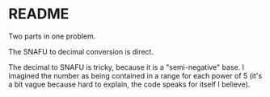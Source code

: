 # README

Two parts in one problem.

The SNAFU to decimal conversion is direct.

The decimal to SNAFU is tricky, because it is a "semi-negative" base.
I imagined the number as being contained in a range for each power of 5 (it's a bit vague because hard to explain, the code speaks for itself I believe).

